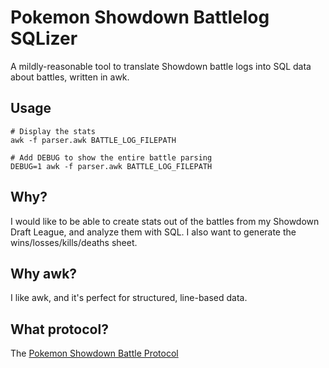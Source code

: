 # Pokemon Showdown Battlelog SQLizer
A mildly-reasonable tool to translate Showdown battle logs into SQL data about battles, written in
awk.

## Usage
```
# Display the stats
awk -f parser.awk BATTLE_LOG_FILEPATH

# Add DEBUG to show the entire battle parsing
DEBUG=1 awk -f parser.awk BATTLE_LOG_FILEPATH
```

## Why?
I would like to be able to create stats out of the battles from my Showdown Draft League, and
analyze them with SQL. I also want to generate the wins/losses/kills/deaths sheet.

## Why awk?
I like awk, and it's perfect for structured, line-based data.

## What protocol?
The [Pokemon Showdown Battle Protocol](https://github.com/smogon/pokemon-showdown/blob/master/sim/SIM-PROTOCOL.md)
